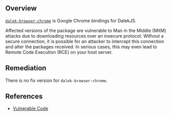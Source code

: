 ## Overview
[`dalek-browser-chrome`](https://www.npmjs.com/package/dalek-browser-chrome) is Google Chrome bindings for DalekJS.

Affected versions of the package are vulnerable to Man in the Middle (MitM) attacks due to downloading resources over an insecure protocol. Without a secure connection, it is possible for an attacker to intercept this connection and alter the packages received. In serious cases, this may even lead to Remote Code Execution (RCE) on your host server.

## Remediation
There is no fix version for `dalek-browser-chrome`.

## References
- [Vulnerable Code](https://github.com/dalekjs/dalek-browser-chrome/blob/master/install.js#L23)
